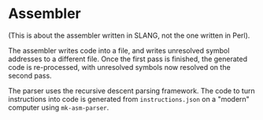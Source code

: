 # Assembler

(This is about the assembler written in SLANG, not the one written in Perl).

The assembler writes code into a file, and writes unresolved symbol addresses to
a different file. Once the first pass is finished, the generated code is re-processed,
with unresolved symbols now resolved on the second pass.

The parser uses the recursive descent parsing framework. The code to turn
instructions into code is generated from `instructions.json` on a "modern"
computer using `mk-asm-parser`.
